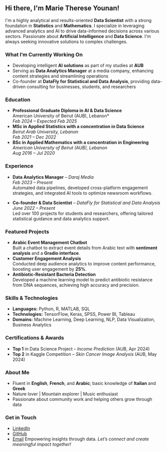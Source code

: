 ## Hi there, I'm Marie Therese Younan! 

I'm a highly analytical and results-oriented **Data Scientist** with a strong foundation in **Statistics** and **Mathematics**. I specialize in leveraging advanced analytics and AI to drive data-informed decisions across various sectors. Passionate about **Artificial Intelligence** and **Data Science**. I'm always seeking innovative solutions to complex challenges.

### What I’m Currently Working On
- Developing intelligent **AI solutions** as part of my studies at **AUB**
- Serving as **Data Analytics Manager** at a media company, enhancing content strategies and streamlining operations
- Co-founder at **DataFly for Statistical and Data Analysis**, providing data-driven consulting for businesses, students, and researchers

### Education
- **Professional Graduate Diploma in AI & Data Science**  
  American University of Beirut (AUB), Lebanon*  
  *Feb 2024 – Expected Feb 2025*
- **MSc in Applied Statistics with a concentration in Data Science**  
  *Beirut Arab University, Lebanon*  
  *Feb 2021 – Dec 2022*
- **BSc in Applied Mathematics with a concentration in Engineering**  
    *American University of Beirut (AUB), Lebanon*  
  *Aug 2016 – Jul 2020*

### Experience
- **Data Analytics Manager** – *Daraj Media*  
  *Feb 2023 – Present*  
  Automated data pipelines, developed cross-platform engagement strategies, and integrated AI tools to optimize newsroom workflows.
  
- **Co-founder & Data Scientist** – *DataFly for Statistical and Data Analysis*  
  *June 2022 – Present*  
  Led over 100 projects for students and researchers, offering tailored statistical guidance and data analytics support.

### Featured Projects
- **Arabic Event Management Chatbot**  
  Built a chatbot to extract event details from Arabic text with **sentiment analysis** and a **Gradio interface**.
- **Customer Engagement Analysis**  
  Conducted deep audience analytics to improve content performance, boosting user engagement by **25%**.
- **Antibiotic-Resistant Bacteria Detection**  
  Developed a machine learning model to predict antibiotic resistance from DNA sequences, achieving high accuracy and precision.

### Skills & Technologies
- **Languages:** Python, R, MATLAB, SQL
- **Technologies:** TensorFlow, Keras, SPSS, Power BI, Tableau
- **Domains:** Machine Learning, Deep Learning, NLP, Data Visualization, Business Analytics

### Certifications & Awards
- **Top 1** in Data Science Project – *Income Prediction* (AUB, Apr 2024)  
- **Top 2** in Kaggle Competition – *Skin Cancer Image Analysis* (AUB, May 2024)
### About Me
- Fluent in **English**, **French**, and **Arabic**; basic knowledge of **Italian**  and **Greek**
- Nature lover | Mountain explorer | Music enthusiast   
- Passionate about community work and helping others grow through data

### Get in Touch
- [LinkedIn](https://www.linkedin.com/in/marie-therese-younan234)
- [GitHub](https://github.com/younan-marietherese)
- [Email](marie-therese234@hotmail.com)
Empowering insights through data. *Let’s connect and create meaningful impact together!*
